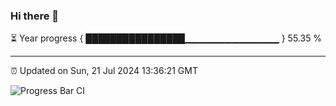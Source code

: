 ### Hi there 👋

⏳ Year progress { ████████████████▁▁▁▁▁▁▁▁▁▁▁▁▁▁ } 55.35 %

---

⏰ Updated on Sun, 21 Jul 2024 13:36:21 GMT

![Progress Bar CI](https://github.com/IshwaranRudhara/GIT-ACTION/workflows/Progress%20Bar%20CI/badge.svg)

